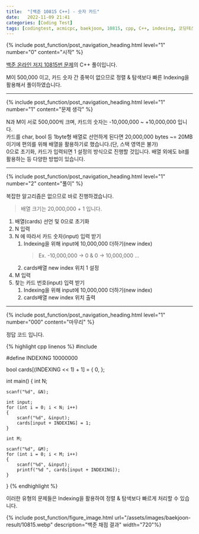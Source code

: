 ```yaml
---
title:  "[백준 10815 C++] - 숫자 카드"
date:   2022-11-09 21:41
categories: [Coding Test]
tags: [codingtest, acmicpc, baekjoon, 10815, cpp, C++, indexing, 코딩테스트, 백준]
---
```



<!-- header for toc -->
{% include post_function/post_navigation_heading.html level="1" number="0" content="시작" %}

<!--start excerpt-->
[백준 온라인 저지 10815번 문제][baekjoon-problem]의 C++ 풀이입니다.
<!--read more-->
M이 500,000 이고, 카드 숫자 간 중복이 없으므로 정렬 & 탐색보다 빠른 Indexing을 활용해서 풀이하였습니다.


----


<!-- include for toc -->
{% include post_function/post_navigation_heading.html level="1" number="1" content="문제 생각" %}

N과 M이 서로 500,000씩 크며, 카드의 숫자는 -10,000,000 ~ +10,000,000 입니다.  
카드를 char, bool 등 1byte형 배열로 선언하게 된다면 20,000,000 bytes ~= 20MB 이기에
편의를 위해 배열을 활용하기로 했습니다.(단, 스택 영역은 불가)  
0으로 초기화, 카드가 입력되면 1 설정의 방식으로 진행할 것입니다. 배열 외에도 bit를 활용하는 등 다양한 방법이 있습니다.


----


<!-- include for toc -->
{% include post_function/post_navigation_heading.html level="1" number="2" content="풀이" %}

복잡한 알고리즘은 없으므로 바로 진행하겠습니다.  
> 배열 크기는 20,000,000 + 1 입니다.

1. 배열(cards) 선언 및 0으로 초기화
2. N 입력
3. N 에 따라서 카드 숫자(input) 입력 받기
    1. Indexing을 위해 input에 10,000,000 더하기(new index)
        > Ex. -10,000,000 -> 0 & 0 -> 10,000,000 ...
    2. cards배열 new index 위치 1 설정
4. M 입력
5. 찾는 카드 번호(input) 입력 받기
    1. Indexing을 위해 input에 10,000,000 더하기(new index)
    2. cards배열 new index 위치 출력


----


<!-- include for toc -->
{% include post_function/post_navigation_heading.html level="1" number="000" content="마무리" %}

정답 코드 입니다.

{% highlight cpp linenos %}
#include <cstdio>

#define INDEXING 10000000

bool cards[(INDEXING << 1) + 1] = { 0, };

int main()
{
	int N;

	scanf("%d", &N);

	int input;
	for (int i = 0; i < N; i++)
	{
		scanf("%d", &input);
		cards[input + INDEXING] = 1;
	}

	int M;

	scanf("%d", &M);
	for (int i = 0; i < M; i++)
	{
		scanf("%d", &input);
		printf("%d ", cards[input + INDEXING]);
	}
}
{% endhighlight %}

이러한 유형의 문제들은 Indexing을 활용하여 정렬 & 탐색보다 빠르게 처리할 수 있습니다.

<!-- include for image -->
{% include post_function/figure_image.html url="/assets/images/baekjoon-result/10815.webp" description="백준 채점 결과" width="720"%}




[baekjoon-problem]: https://www.acmicpc.net/problem/10815